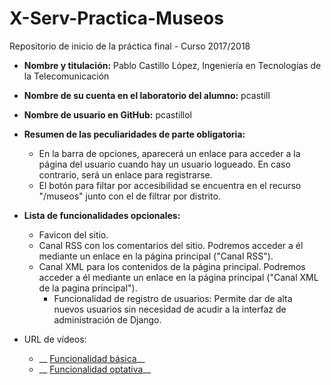 # X-Serv-Practica-Museos
Repositorio de inicio de la práctica final - Curso 2017/2018

* __Nombre y titulación:__ Pablo Castillo López, Ingeniería en Tecnologías de la Telecomunicación

* __Nombre de su cuenta en el laboratorio del alumno:__ pcastill

* __Nombre de usuario en GitHub:__ pcastillol

* __Resumen de las peculiaridades de parte obligatoria:__ 
	* En la barra de opciones, aparecerá un enlace para acceder a la página del usuario cuando hay un usuario logueado. En caso contrario, será un enlace para registrarse.
	* El botón para filtar por accesibilidad se encuentra en el recurso "/museos" junto con el de filtrar por distrito.

* __Lista de funcionalidades opcionales:__
	* Favicon del sitio.
	* Canal RSS con los comentarios del sitio. Podremos acceder a él mediante un enlace en la página principal ("Canal RSS").
  * Canal XML para los contenidos de la página principal. Podremos acceder a él mediante un enlace en la página principal ("Canal XML de la pagina principal").
	* Funcionalidad de registro de usuarios: Permite dar de alta nuevos usuarios sin necesidad de acudir a la interfaz de administración de Django.

* URL de vídeos:
	* __ [Funcionalidad básica](https://youtu.be/uO9-pdlaCmA)__
	* __ [Funcionalidad optativa](https://youtu.be/UQu5MEgn78o)__
